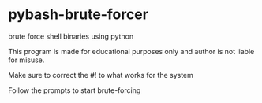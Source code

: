 # pybash-brute-forcer
brute force shell binaries using python

This program is made for educational purposes only and author is not liable for misuse. 

Make sure to correct the #! to what works for the system

Follow the prompts to start brute-forcing


  
